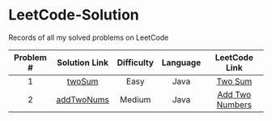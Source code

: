 # LeetCode-Solution
Records of all my solved problems on LeetCode

|Problem #|Solution Link                                                                        |Difficulty|Language|LeetCode Link|
| :----:  | :---------------------------------------------------------------------------------: | :-------:|:------:|:-----------:|
|1        |[twoSum](https://github.com/artisan1218/LeetCode-Solution/tree/main/1.%20twoSum)     |Easy      |Java    |[Two Sum](https://leetcode.com/problems/two-sum/)|
|2        |[addTwoNums](https://github.com/artisan1218/LeetCode-Solution/tree/main/2.%20addTwoNums)|Medium |Java    |[Add Two Numbers](https://leetcode.com/problems/add-two-numbers/)|

